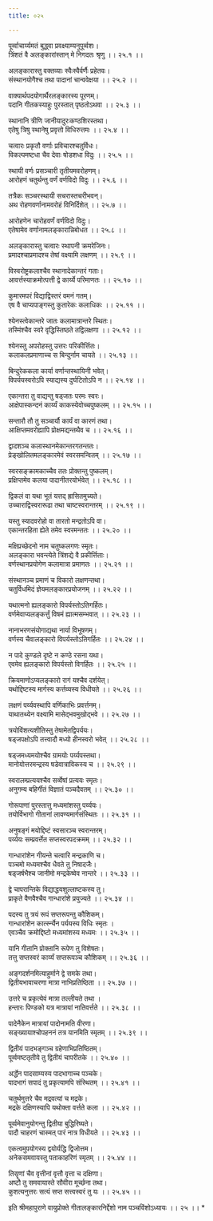 ```yaml
---
title: ०२५

---
```

पूर्व्वाचार्य्यमतं बुद्ध्वा प्रवक्ष्याम्यनुपूर्व्वशः।  
त्रिंशतं वै अलङ्कारांस्तान् मे निगदतः श्रृणु ।। २५.१ ।।  
  
अलङ्कारास्तु वक्तव्याः स्वैःस्वैर्वर्णैः प्रहेतवः।  
संस्थानयोगैश्च तथा पादानां चान्ववेक्षया ।। २५.२ ।।  
  
वाक्यार्थपदयोगार्थैरलङ्कारस्य पूरणम्।  
पदानि गीतकस्याहुः पुरस्तात् पृष्ठतोऽथवा ।। २५.३ ।।  
  
स्थानानि त्रीणि जानीयादुरःकण्ठशिरस्तथा।  
एतेषु त्रिषु स्थानेषु प्रवृत्तो विधिरुत्तमः ।। २५.४ ।।  
  
चत्वारः प्रकृतौ वर्णाः प्रविचारश्चतुर्विधः।  
विकल्पमष्टधा चैव देवाः षोडशधा विदुः ।। २५.५ ।।  
  
स्थायी वर्णः प्रसञ्चारी तृतीयमवरोहणम्।  
आरोहणं चतुर्थन्तु वर्णं वर्णविदो विदुः ।। २५.६ ।।  
  
तत्रैकः सञ्चरस्थायी सचरास्तचरीभवन्।  
अथ रोहणवर्णानामवरोहं विनिर्दिशेत् ।। २५.७ ।।  
  
आरोहणेन चारोहवर्णं वर्णविदो विदुः।  
एतेषामेव वर्णानामलङ्कारान्निबोधत ।। २५.८ ।।  
  
अलङ्कारास्तु चत्वारः स्थापनी क्रमरेजिनः।  
प्रमादश्चाप्रमादश्च तेषां वक्ष्यामि लक्षणम् ।। २५.९ ।।  
  
विस्वरोष्ट्रकलाश्चैव स्थानादेकान्तरं गताः।  
आवर्त्तस्याक्रमोत्पत्ती द्वे कार्य्ये परिमाणतः ।। २५.१० ।।  
  
कुमारमपरं विद्याद्विस्तरं वमनं गतम्।  
एष वै चाप्यपाङ्गस्तु कुतारेकः कलाधिकः ।। २५.११ ।।  
  
श्येनस्त्वेकान्तरे जातः कलामात्रान्तरे स्थितः।  
तस्मिंश्चैव स्वरे वृद्धिस्तिष्ठते तद्विलक्षणा ।। २५.१२ ।।  
  
श्येनस्तु अपरोहस्तु उत्तरः परिकीर्त्तितः।  
कलाकलप्रमाणाच्च स बिन्दुर्नाम चायते ।। २५.१३ ।।  
  
बिन्दुरेककला कार्या वर्णान्तस्थायिनी भवेत्।  
विपर्ययस्वरोऽपि स्याद्यस्य दुर्घटितोऽपि न ।। २५.१४ ।।  
  
एकान्तरा तु वाद्यन्तु षड्जतः परमः स्वरः।  
आक्षेपास्कन्दनं कार्य्यं काकस्येवोच्चपुष्कलम् ।। २५.१५ ।।  
  
सन्तारौ तौ तु सञ्चार्यौ कार्यं वा कारणं तथा।  
आक्षिप्तमवरोह्यापि प्रोक्षमद्यन्तथैव च ।। २५.१६ ।।  
  
द्वादशञ्च कलास्थानमेकान्तरगतन्ततः।  
प्रेङ्खोलितमलङ्कारमेवं स्वरसमन्वितम् ।। २५.१७ ।।  
  
स्वरसङ्क्रामकाच्चैव ततः प्रोक्तन्तु पुष्कलम्।  
प्रक्षिप्तमेव कलया पादानीतरयोर्भवेत् ।। २५.१८ ।।  
  
द्विकलं वा यथा भूतं यत्तद् ह्रासितमुच्यते।  
उच्चाराद्विस्वरारूढा तथा चाष्टस्वरान्तरम् ।। २५.१९ ।।  
  
यस्तु स्यादवरोहो वा तारतो मन्द्रतोऽपि वा।  
एकान्तरहिता ह्येते तमेव स्वरमन्ततः ।। २५.२० ।।  
  
मक्षिप्रच्छेदनो नाम चतुष्कलगणः स्मृतः।  
अलङ्कारा भवन्त्येते त्रिंशद्ये वै प्रकीर्त्तिताः।  
वर्णस्थानप्रयोगेण कलामात्रा प्रमाणतः ।। २५.२१ ।।  
  
संस्थानञ्च प्रमाणं च विकारो लक्षणन्तथा।  
चतुर्विधमिदं ज्ञेयमलङ्कारप्रयोजनम् ।। २५.२२ ।।  
  
यथात्मनो ह्यलङ्कारो विपर्यस्तोऽतिगर्हितः।  
वर्णमेवाप्यलङ्कर्त्तुं विषमं ह्यात्मसम्भवात् ।। २५.२३ ।।  
  
नानाभरणसंयोगाद्यथा नार्या विभूषणम्।  
वर्णस्य चैवालङ्कारो विपर्यस्तोऽतिगर्हितः ।। २५.२४ ।।  
  
न पादे कुण्डले दृष्टे न कण्ठे रसना यथा।  
एवमेव ह्यलङ्कारो विपर्यस्तो विगर्हितः ।। २५.२५ ।।  
  
क्रियमाणोऽप्यलङ्कारो रागं यश्चैव दर्शयेत्।  
यथोद्दिष्टस्य मार्गस्य कर्त्तव्यस्य विधीयते ।। २५.२६ ।।  
  
लक्षणं पर्य्यवस्थापि वर्णिकाभिः प्रवर्त्तनम्।  
याथातथ्येन वक्ष्यामि मासेद्भवमुखोद्भवे ।। २५.२७ ।।  
  
त्रयोविंशत्यशीतिस्तु तेषामेतद्विपर्ययः।  
षड्जपक्षोऽपि तत्त्वादौ मध्यो हीनस्वरो भवेत् ।। २५.२८ ।।  
  
षड्जमध्यमयोश्चैव ग्रामयोः पर्य्यपस्तथा।  
मानोयोत्तरमन्द्रस्य षडेवात्राविकस्य च ।। २५.२९ ।।  
  
स्वरालम्प्रत्ययश्चैव सर्व्वेषां प्रत्ययः स्मृतः।  
अनुगम्य बहिर्गीतं विज्ञातं पञ्चदैवतम् ।। २५.३० ।।  
  
गोरूपाणां पुरस्तात्तु मध्यमांशस्तु पर्य्ययः।  
तयोर्विभागो गीतानां लावण्यमार्गसंस्थितः ।। २५.३१ ।।  
  
अनुषङ्गं मयोद्दिष्टं स्वसारञ्च स्वरान्तरम्।  
पर्य्ययः सम्प्रवर्त्तेत सप्तस्वरपदक्रमम् ।। २५.३२ ।।  
  
गान्धारांशेन गीयन्ते चत्वारि मन्द्रकाणि च।  
पञ्चमो मध्यमश्चैव धैवते तु निषादजैः।  
षड्जर्षभैश्च जानीमो मन्द्रकेष्वेव नान्तरे ।। २५.३३ ।।  
  
द्वे चापरान्तिके विद्याद्धयशुल्लाष्टकस्य तु।  
प्राकृते वैणवैश्चैव गान्धारांशे प्रयुज्यते ।। २५.३४ ।।  
  
पदस्य तु त्रयं रूपं सप्तरूपन्तु कौशिकम्।  
गान्धारांशेन कार्त्स्न्येन पर्ययस्य विधिः स्मृतः ।  
एवञ्चैव क्रमोद्दिष्टो मध्यमांशस्य मध्यमः ।। २५.३५ ।।  
  
यानि गीतानि प्रोक्तानि रूपेण तु विशेषतः।  
तत्तु सप्तस्वरं कार्य्यं सप्तरूपञ्च कौशिकम् ।। २५.३६ ।।  
  
अङ्गदर्शनमित्याहुर्माने द्वे समके तथा।  
द्वितीयभावाचरणा मात्रा नाभिप्रतिष्ठिता ।। २५.३७ ।।  
  
उत्तरे च प्रकृत्येवं मात्रा तल्लीयते तथा ।  
हन्तारः पिण्डको यत्र मात्रायां नातिवर्त्तते ।। २५.३८ ।।  
  
पादेनैकेन मात्रायां पादोनामति वीरणा।  
सङ्ख्यायाश्चोपहननं तत्र यानमिति स्मृतम् ।। २५.३९ ।।  
  
द्वितीयं पादभङ्गञ्च ग्रहेणाभिप्रतिष्ठितम्।  
पूर्व्वमष्टतृतीये तु द्वितीयं चापरीतके ।। २५.४० ।।  
  
अर्द्धेन पादसाम्यस्य पादभागाच्च पञ्चके।  
पादभागं सपादं तु प्रकृत्यामपि संस्थितम् ।। २५.४१ ।।  
  
चतुर्थमुत्तरे चैव मद्रवत्यां च मद्रके।  
मद्रके दक्षिणस्यापि यथोक्ता वर्त्तते कला ।। २५.४२ ।।  
  
पूर्व्वमेवानुयोगन्तु द्वितीया बुद्धिरिष्यते।  
पादौ चाहरणं चास्मत् पारं नात्र विधीयते ।। २५.४३ ।।  
  
एकत्वमुपयोगस्य द्वयोर्यद्धि द्विजोत्तम।  
अनेकसमवायस्तु पताकाहरिणं स्मृतम् ।। २५.४४ ।।  
  
तिसॄणां चैव वृत्तीनां वृत्तौ वृत्ता च दक्षिणा।  
अष्टौ तु समवायास्ते सौवीरा मूर्च्छना तथा।  
कुशत्यनुत्तरः सत्यं सप्त सत्त्वस्वरं तु यः ।। २५.४५ ।।  
  
इति श्रीमहापुराणे वायुप्रोक्ते गीतालङ्कारनिर्द्देशो नाम पञ्चविंशोऽध्यायः ।। २५ ।। *  
  